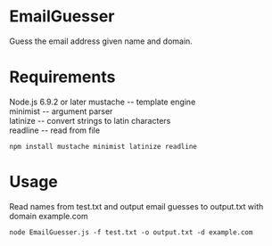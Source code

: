 # EmailGuesser
Guess the email address given name and domain. 

# Requirements

Node.js 6.9.2 or later
mustache -- template engine   
minimist -- argument parser  
latinize -- convert strings to latin characters   
readline -- read from file  

```
npm install mustache minimist latinize readline
```

# Usage

Read names from test.txt and output email guesses to output.txt with domain example.com

```
node EmailGuesser.js -f test.txt -o output.txt -d example.com
```
